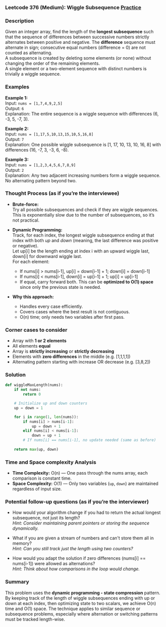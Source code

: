 ### Leetcode 376 (Medium): Wiggle Subsequence [Practice](https://leetcode.com/problems/wiggle-subsequence)

### Description  
Given an integer array, find the length of the **longest subsequence** such that the sequence of differences between successive numbers strictly alternates between positive and negative. The **difference** sequence must alternate in sign; consecutive equal numbers (difference = 0) are not counted as alternating.  
A subsequence is created by deleting some elements (or none) without changing the order of the remaining elements.  
A single element or a two-element sequence with distinct numbers is trivially a wiggle sequence.

### Examples  

**Example 1:**  
Input: `nums = [1,7,4,9,2,5]`  
Output: `6`  
Explanation: The entire sequence is a wiggle sequence with differences (6, -3, 5, -7, 3).

**Example 2:**  
Input: `nums = [1,17,5,10,13,15,10,5,16,8]`  
Output: `7`  
Explanation: One possible wiggle subsequence is [1, 17, 10, 13, 10, 16, 8] with differences (16, -7, 3, -3, 6, -8).

**Example 3:**  
Input: `nums = [1,2,3,4,5,6,7,8,9]`  
Output: `2`  
Explanation: Any two adjacent increasing numbers form a wiggle sequence. No alternating pattern beyond two.

### Thought Process (as if you’re the interviewee)  
- **Brute-force:**  
  Try all possible subsequences and check if they are wiggle sequences. This is exponentially slow due to the number of subsequences, so it’s not practical.

- **Dynamic Programming:**  
  Track, for each index, the longest wiggle subsequence ending at that index with both *up* and *down* (meaning, the last difference was positive or negative).  
  Let up[i] be the length ending at index i with an upward wiggle last, down[i] for downward wiggle last.  
  For each element:
  - If nums[i] > nums[i-1], up[i] = down[i-1] + 1; down[i] = down[i-1]
  - If nums[i] < nums[i-1], down[i] = up[i-1] + 1; up[i] = up[i-1]
  - If equal, carry forward both.
  This can be **optimized to O(1) space** since only the previous state is needed.

- **Why this approach:**  
  - Handles every case efficiently.
  - Covers cases where the best result is not contiguous.
  - O(n) time; only needs two variables after first pass.

### Corner cases to consider  
- Array with **1 or 2 elements**
- All elements **equal**
- Array is **strictly increasing** or **strictly decreasing**
- Elements with **zero differences** in the middle (e.g. [1,1,1,1])
- Alternating pattern starting with increase OR decrease (e.g. [3,8,2])

### Solution

```python
def wiggleMaxLength(nums):
    if not nums:
        return 0

    # Initialize up and down counters
    up = down = 1

    for i in range(1, len(nums)):
        if nums[i] > nums[i-1]:
            up = down + 1
        elif nums[i] < nums[i-1]:
            down = up + 1
        # If nums[i] == nums[i-1], no update needed (same as before)
    
    return max(up, down)
```

### Time and Space complexity Analysis  

- **Time Complexity:** O(n) — One pass through the nums array, each comparison is constant time.
- **Space Complexity:** O(1) — Only two variables (`up`, `down`) are maintained regardless of input size.

### Potential follow-up questions (as if you’re the interviewer)  

- How would your algorithm change if you had to return the actual longest subsequence, not just its length?  
  *Hint: Consider maintaining parent pointers or storing the sequence dynamically.*

- What if you are given a stream of numbers and can't store them all in memory?  
  *Hint: Can you still track just the length using two counters?*

- How would you adapt the solution if zero differences (nums[i] == nums[i-1]) were allowed as alternations?  
  *Hint: Think about how comparisons in the loop would change.*

### Summary
This problem uses the **dynamic programming - state compression** pattern. By keeping track of the length of wiggle subsequences ending with up or down at each index, then optimizing state to two scalars, we achieve O(n) time and O(1) space. The technique applies to similar sequence or subsequence problems, especially where alternation or switching patterns must be tracked length-wise.
